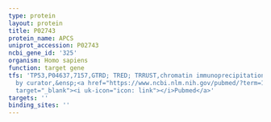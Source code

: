 ```yaml
---
type: protein
layout: protein
title: P02743
protein_name: APCS
uniprot_accession: P02743
ncbi_gene_id: '325'
organism: Homo sapiens
function: target gene
tfs: 'TP53,P04637,7157,GTRD; TRED; TRRUST,chromatin immunoprecipitation assay; inferred
  by curator,&ensp;<a href="https://www.ncbi.nlm.nih.gov/pubmed/?term=15378026%5Buid%5D"
  target="_blank"><i uk-icon="icon: link"></i>Pubmed</a>'
targets: ''
binding_sites: ''
---
```

